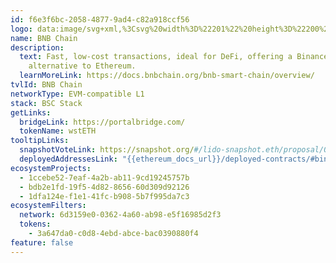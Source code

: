 ```yaml
---
id: f6e3f6bc-2058-4877-9ad4-c82a918ccf56
logo: data:image/svg+xml,%3Csvg%20width%3D%22201%22%20height%3D%22200%22%20viewBox%3D%220%200%20201%20200%22%20fill%3D%22none%22%20xmlns%3D%22http%3A%2F%2Fwww.w3.org%2F2000%2Fsvg%22%3E%0A%3Cpath%20fill-rule%3D%22evenodd%22%20clip-rule%3D%22evenodd%22%20d%3D%22M101.579%2042.5C132.646%2042.5%20157.827%2067.6818%20157.827%2098.75C157.827%20129.818%20132.646%20155%20101.579%20155C70.5127%20155%2045.332%20129.818%2045.332%2098.75C45.332%2067.6818%2070.5127%2042.5%20101.579%2042.5Z%22%20fill%3D%22%23F0B90B%22%2F%3E%0A%3Cg%20opacity%3D%220.6%22%20filter%3D%22url(%23filter0_f_16862_1671)%22%3E%0A%3Cpath%20fill-rule%3D%22evenodd%22%20clip-rule%3D%22evenodd%22%20d%3D%22M109.079%2040C140.146%2040%20165.327%2065.1818%20165.327%2096.25C165.327%20127.318%20140.146%20152.5%20109.079%20152.5C78.0127%20152.5%2052.832%20127.318%2052.832%2096.25C52.832%2065.1818%2078.0127%2040%20109.079%2040Z%22%20fill%3D%22%23F0B90B%22%2F%3E%0A%3C%2Fg%3E%0A%3Cpath%20fill-rule%3D%22evenodd%22%20clip-rule%3D%22evenodd%22%20d%3D%22M121.635%2095.6689L121.594%2086.9609H121.626L114.23%2082.607L101.556%2090.0799L88.959%2082.607L81.5675%2086.9609V95.6689L94.2412%20103.106V118.016L101.601%20122.329L108.961%20118.016V103.106L121.635%2095.6689ZM101.561%2060.3008L81.563%2072.0916L88.9229%2076.4456L101.561%2068.9727L114.234%2076.4456L121.594%2072.0916L101.561%2060.3008ZM76.2853%20113.625L76.2447%2098.7516L68.8893%2094.4021V118.02L88.9229%20129.77V121.062L76.2853%20113.625ZM76.2447%2092.5452V83.8778L83.6407%2079.5238L76.2447%2075.1699L68.8848%2079.5238V88.1912L76.2447%2092.5452ZM101.561%2075.1699L94.2006%2079.5238L101.561%2083.8778L108.957%2079.5238L101.561%2075.1699ZM88.9229%20106.188L81.563%20101.835V110.542L88.9229%20114.856V106.188ZM101.561%20128.535L94.2006%20124.181V132.849L101.561%20137.203L108.957%20132.849V124.181L101.561%20128.535ZM126.872%2075.1699L119.512%2079.5238L126.872%2083.8778V92.5452L134.268%2088.1912V79.5238L126.872%2075.1699ZM134.272%2094.3976L126.912%2098.7516L126.872%20113.625L114.239%20121.058V129.766L134.272%20118.015V94.3976ZM121.594%20110.543L114.234%20114.856V106.189L121.594%20101.835V110.543Z%22%20fill%3D%22white%22%2F%3E%0A%3Cdefs%3E%0A%3Cfilter%20id%3D%22filter0_f_16862_1671%22%20x%3D%2242.832%22%20y%3D%2230%22%20width%3D%22132.494%22%20height%3D%22132.5%22%20filterUnits%3D%22userSpaceOnUse%22%20color-interpolation-filters%3D%22sRGB%22%3E%0A%3CfeFlood%20flood-opacity%3D%220%22%20result%3D%22BackgroundImageFix%22%2F%3E%0A%3CfeBlend%20mode%3D%22normal%22%20in%3D%22SourceGraphic%22%20in2%3D%22BackgroundImageFix%22%20result%3D%22shape%22%2F%3E%0A%3CfeGaussianBlur%20stdDeviation%3D%225%22%20result%3D%22effect1_foregroundBlur_16862_1671%22%2F%3E%0A%3C%2Ffilter%3E%0A%3C%2Fdefs%3E%0A%3C%2Fsvg%3E%0A
name: BNB Chain
description:
  text: Fast, low-cost transactions, ideal for DeFi, offering a Binance ecosystem
    alternative to Ethereum.
  learnMoreLink: https://docs.bnbchain.org/bnb-smart-chain/overview/
tvlId: BNB Chain
networkType: EVM-compatible L1
stack: BSC Stack
getLinks:
  bridgeLink: https://portalbridge.com/
  tokenName: wstETH
tooltipLinks:
  snapshotVoteLink: https://snapshot.org/#/lido-snapshot.eth/proposal/0xcc52cdc83273b42a056cfc632889355595821a2cc9a59ba8adff66b30e9718f9
  deployedAddressesLink: "{{ethereum_docs_url}}/deployed-contracts/#binance-smart-chain-bsc"
ecosystemProjects:
  - 1ccebe52-7eaf-4a2b-ab11-9cd19245757b
  - bdb2e1fd-19f5-4d82-8656-60d309d92126
  - 1dfa124e-f1e1-41fc-b908-5b7f995da7c3
ecosystemFilters:
  network: 6d3159e0-0362-4a60-ab98-e5f16985d2f3
  tokens:
    - 3a647da0-c0d8-4ebd-abce-bac0390880f4
feature: false
---
```

